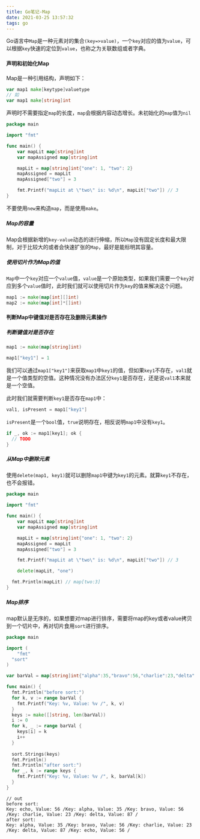 ```yaml
---
title: Go笔记-Map
date: 2021-03-25 13:57:32
tags: go
---
```


Go语言中`Map`是一种元素对的集合`(key=>value)`，一个`key`对应的值为`value`，可以根据`key`快速的定位到`value`，也称之为关联数组或者字典。

<!-- more -->

#### 声明和初始化Map

Map是一种引用结构，声明如下：

```go
var map1 make[keytype]valuetype
// 如
var map1 make[string]int
```

声明时不需要指定`map`的长度，`map`会根据内容动态增长。未初始化的`map`值为`nil`

```go
package main

import "fmt"

func main() {
	var mapLit map[string]int
	var mapAssigned map[string]int

	mapLit = map[string]int{"one": 1, "two": 2}
	mapAssigned = mapLit
	mapAssigned["two"] = 3

	fmt.Printf("mapLit at \"two\" is: %d\n", mapLit["two"]) // 3
}
```

不要使用`new`来构造`map`，而是使用`make`。

##### Map的容量

Map会根据新增的`key-value`动态的进行伸缩，所以`Map`没有固定长度和最大限制，对于比较大的或者会快速扩张的`Map`，最好是能标明其容量。

##### 使用切片作为Map的值

`Map`中一个`key`对应一个`value`值，`value`是一个原始类型，如果我们需要一个`key`对应到多个`value`值时，此时我们就可以使用切片作为`key`的值来解决这个问题。

```go
map1 := make(map[int][]int)
map2 := make(map[int]*[]int)
```

#### 判断Map中键值对是否存在及删除元素操作

##### 判断键值对是否存在

```go
map1 := make(map[string]int)

map1["key1"] = 1
```

我们可以通过`map1["key1"]`来获取`map1`中`key1`的值，但如果`key1`不存在，`val1`就是一个值类型的空值。这种情况没有办法区分`key1`是否存在，还是说`val1`本来就是一个空值。

此时我们就需要判断`key1`是否存在`map1`中：

```go
val1, isPresent = map1["key1"]
```

`isPresent`是一个`bool`值，`true`说明存在，相反说明`map1`中没有`key1`。

```go
if _, ok := map1[key1]; ok {
  // TODO
}
```

##### 从Map中删除元素

使用`delete(map1, key1)`就可以删除`map1`中键为`key1`的元素。就算`key1`不存在，也不会报错。

```go
package main

import "fmt"

func main() {
	var mapLit map[string]int
	var mapAssigned map[string]int

	mapLit = map[string]int{"one": 1, "two": 2}
	mapAssigned = mapLit
	mapAssigned["two"] = 3

	fmt.Printf("mapLit at \"two\" is: %d\n", mapLit["two"]) // 3

	delete(mapLit, "one")

  fmt.Println(mapLit) // map[two:3]
}
```

##### Map排序

map默认是无序的，如果想要对map进行排序，需要将map的key或者value拷贝到一个切片中，再对切片食用`sort`进行排序。

```go
package main

import (
	"fmt"
  "sort"
)

var barVal = map[string]int{"alpha":35,"bravo":56,"charlie":23,"delta":87,"echo":56}

func main() {
  fmt.Println("before sort:")
  for k, v := range barVal {
    fmt.Printf("Key: %v, Value: %v /", k, v)
  }
  keys := make([]string, len(barVal))
  i := 0
  for k, _ := range barVal {
    keys[i] = k
    i++
  }
  
  sort.Strings(keys)
  fmt.Println()
  fmt.Println("after sort:")
  for _, k := range keys {
    fmt.Printf("Key: %v, Value: %v /", k, barVal[k])
  }
}
```

```
// out
before sort:
Key: echo, Value: 56 /Key: alpha, Value: 35 /Key: bravo, Value: 56 /Key: charlie, Value: 23 /Key: delta, Value: 87 /
after sort:
Key: alpha, Value: 35 /Key: bravo, Value: 56 /Key: charlie, Value: 23 /Key: delta, Value: 87 /Key: echo, Value: 56 /
```

